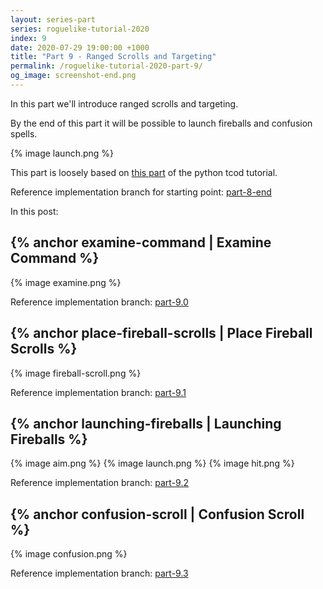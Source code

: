 ```yaml
---
layout: series-part
series: roguelike-tutorial-2020
index: 9
date: 2020-07-29 19:00:00 +1000
title: "Part 9 - Ranged Scrolls and Targeting"
permalink: /roguelike-tutorial-2020-part-9/
og_image: screenshot-end.png
---
```


In this part we'll introduce ranged scrolls and targeting.

By the end of this part it will be possible to launch fireballs and confusion spells.

{% image launch.png %}

This part is loosely based on [this part](http://rogueliketutorials.com/tutorials/tcod/part-9/) of the
python tcod tutorial.

Reference implementation branch for starting point: [part-8-end](https://github.com/stevebob/chargrid-roguelike-tutorial-2020/tree/part-8-end)

In this post:

## {% anchor examine-command | Examine Command %}

{% image examine.png %}

Reference implementation branch: [part-9.0](https://github.com/stevebob/chargrid-roguelike-tutorial-2020/tree/part-9.0)

## {% anchor place-fireball-scrolls | Place Fireball Scrolls %}

{% image fireball-scroll.png %}

Reference implementation branch: [part-9.1](https://github.com/stevebob/chargrid-roguelike-tutorial-2020/tree/part-9.1)

## {% anchor launching-fireballs | Launching Fireballs %}

{% image aim.png %}
{% image launch.png %}
{% image hit.png %}

Reference implementation branch: [part-9.2](https://github.com/stevebob/chargrid-roguelike-tutorial-2020/tree/part-9.2)

## {% anchor confusion-scroll | Confusion Scroll %}

{% image confusion.png %}

Reference implementation branch: [part-9.3](https://github.com/stevebob/chargrid-roguelike-tutorial-2020/tree/part-9.3)

